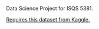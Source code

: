 Data Science Project for ISQS 5381.

[Requires this dataset from Kaggle.](https://www.kaggle.com/competitions/playground-series-s4e12/data)
